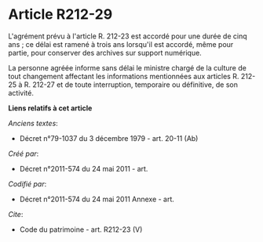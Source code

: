# Article R212-29

L'agrément prévu à l'article R. 212-23 est accordé pour une durée de cinq ans ; ce délai est ramené à trois ans lorsqu'il est
accordé, même pour partie, pour conserver des archives sur support numérique.

La personne agréée informe sans délai le ministre chargé de la culture de tout changement affectant les informations
mentionnées aux articles R. 212-25 à R. 212-27 et de toute interruption, temporaire ou définitive, de son activité.

**Liens relatifs à cet article**

_Anciens textes_:

  - Décret n°79-1037 du 3 décembre 1979 - art. 20-11 (Ab)

_Créé par_:

  - Décret n°2011-574 du 24 mai 2011  - art.

_Codifié par_:

  - Décret n°2011-574 du 24 mai 2011 Annexe - art.

_Cite_:

  - Code du patrimoine - art. R212-23 (V)
